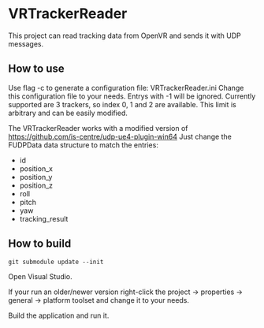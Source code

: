 # VRTrackerReader #

This project can read tracking data from OpenVR and sends it with UDP messages.

## How to use ##

Use flag -c to generate a configuration file: VRTrackerReader.ini
Change this configuration file to your needs.
Entrys with -1 will be ignored.
Currently supported are 3 trackers, so index 0, 1 and 2 are available.
This limit is arbitrary and can be easily modified.

The VRTrackerReader works with a modified version of https://github.com/is-centre/udp-ue4-plugin-win64
Just change the FUDPData data structure to match the entries:

- id
- position_x
- position_y
- position_z
- roll
- pitch
- yaw
- tracking_result

## How to build ##

```
git submodule update --init
```
Open Visual Studio.

If your run an older/newer version right-click the project -> properties -> general -> platform toolset and change it to your needs.

Build the application and run it.
